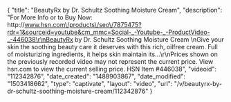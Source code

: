 {
    "title": "BeautyRx by Dr. Schultz Soothing Moisture Cream",
    "description": "For More Info or to Buy Now: http:\/\/www.hsn.com\/products\/seo\/7875475?rdr=1&sourceid=youtube&cm_mmc=Social-_-Youtube-_-ProductVideo-_-446038\r\nBeautyRx by Dr. Schultz Soothing Moisture Cream \nGive your skin the soothing beauty care it deserves with this rich, oilfree cream. Full of moisturizing ingredients, it helps skin maintain its...\r\nPrices shown on the previously recorded video may not represent the current price.  View hsn.com to view the current selling price. HSN Item #446038",
    "videoid": "112342876",
    "date_created": "1488903867",
    "date_modified": "1503418662",
    "type": "captivate",
    "layout": "video",
    "url": "\/v\/beautyrx-by-dr-schultz-soothing-moisture-cream\/112342876"
}